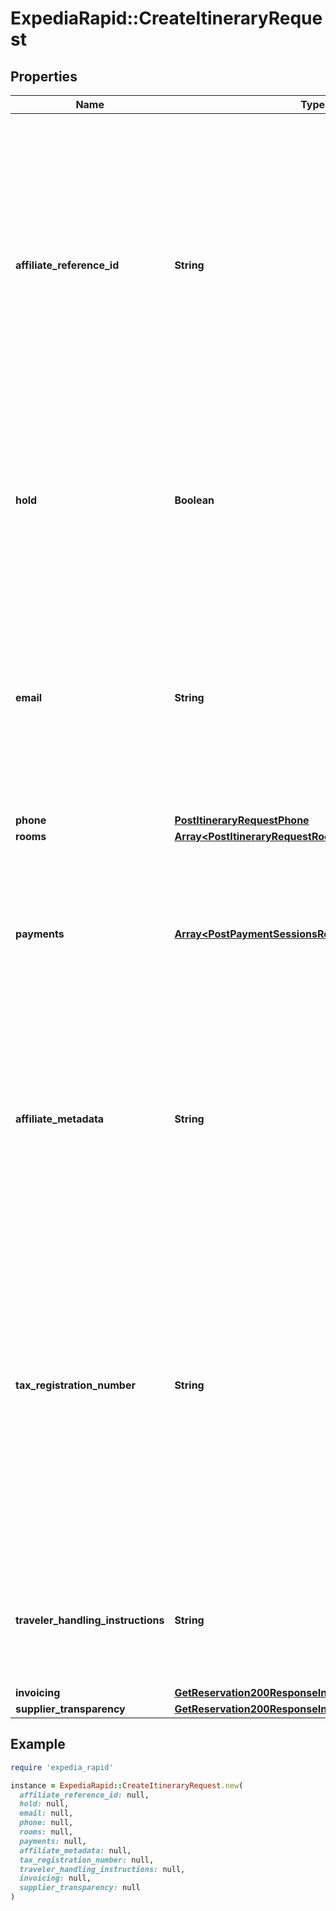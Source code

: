 # ExpediaRapid::CreateItineraryRequest

## Properties

| Name | Type | Description | Notes |
| ---- | ---- | ----------- | ----- |
| **affiliate_reference_id** | **String** | Your unique reference value. This field supports from 3 to a maximum of 28 characters and is required to be unique (if provided). Entering special characters (\&quot;&lt;\&quot;, \&quot;&gt;\&quot;, \&quot;(\&quot;, \&quot;)\&quot;, and \&quot;&amp;\&quot;) in this field will result in the request being rejected.  | [optional] |
| **hold** | **Boolean** | Flag for placing a booking on hold. The booking will be released if the resume link is not followed within the hold period. Please refer to our Hold and Resume documentation.  | [optional] |
| **email** | **String** | Email address for the customer. Must adhere to standard RFC 822 email format. Special characters (\&quot;&lt;\&quot;, \&quot;&gt;\&quot;, \&quot;(\&quot;, \&quot;)\&quot;, and \&quot;&amp;\&quot;) entered in this field will be re-encoded.  |  |
| **phone** | [**PostItineraryRequestPhone**](PostItineraryRequestPhone.md) |  |  |
| **rooms** | [**Array&lt;PostItineraryRequestRoomsInner&gt;**](PostItineraryRequestRoomsInner.md) |  |  |
| **payments** | [**Array&lt;PostPaymentSessionsRequestPaymentsInner&gt;**](PostPaymentSessionsRequestPaymentsInner.md) | Required if payment information prior to booking was not submitted. If register payments was called prior to this call, do not submit payment information again.  | [optional] |
| **affiliate_metadata** | **String** | Field that stores up to 256 characters of additional metadata with the itinerary. Will be returned on all retrieve responses for this itinerary. The data must be in the format &#39;key1:value|key2:value|key3:value&#39;. Other Special characters (\&quot;&lt;\&quot;, \&quot;&gt;\&quot;, \&quot;(\&quot;, \&quot;)\&quot;, and \&quot;&amp;\&quot;) entered in this field will be re-encoded.  | [optional] |
| **tax_registration_number** | **String** | The customer&#39;s taxpayer identification number that is provided by the government to nationals or resident aliens. This number should be collected from individuals that pay taxes or participate in activities that provide revenue for one or more tax types. *Note:* This value is only needed from Brazilian and Indian customers.  | [optional] |
| **traveler_handling_instructions** | **String** | Custom traveler handling instructions for the hotel. Do not include PCI sensitive data, such as credit card numbers, in this field. | [optional] |
| **invoicing** | [**GetReservation200ResponseInnerInvoicing**](GetReservation200ResponseInnerInvoicing.md) |  | [optional] |
| **supplier_transparency** | [**GetReservation200ResponseInnerSupplierTransparency**](GetReservation200ResponseInnerSupplierTransparency.md) |  | [optional] |

## Example

```ruby
require 'expedia_rapid'

instance = ExpediaRapid::CreateItineraryRequest.new(
  affiliate_reference_id: null,
  hold: null,
  email: null,
  phone: null,
  rooms: null,
  payments: null,
  affiliate_metadata: null,
  tax_registration_number: null,
  traveler_handling_instructions: null,
  invoicing: null,
  supplier_transparency: null
)
```


